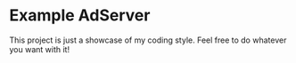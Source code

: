 # Example AdServer

This project is just a showcase of my coding style. Feel free to do whatever you want with it!
